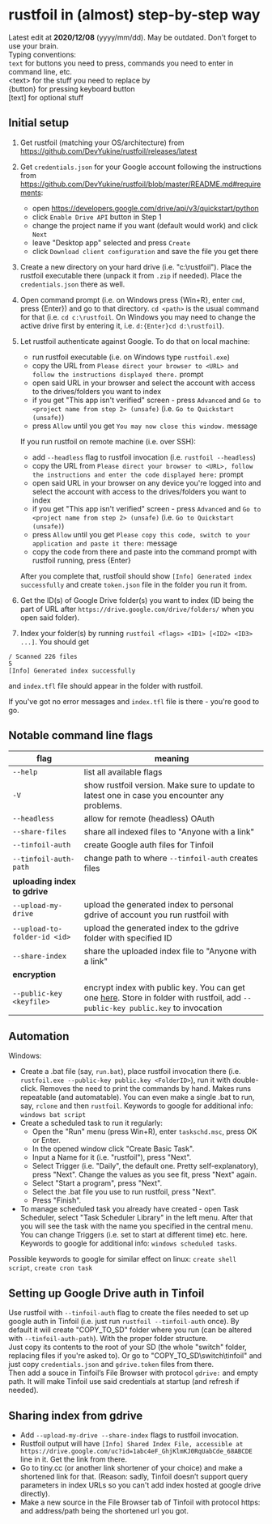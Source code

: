 # rustfoil in (almost) step-by-step way
Latest edit at **2020/12/08** (yyyy/mm/dd). May be outdated. Don't forget to use your brain.  
Typing conventions:  
`text` for buttons you need to press, commands you need to enter in command line, etc.  
\<text\> for the stuff you need to replace by  
{button} for pressing keyboard button  
\[text\] for optional stuff

## Initial setup
1. Get rustfoil (matching your OS/architecture) from https://github.com/DevYukine/rustfoil/releases/latest
2. Get `credentials.json` for your Google account following the instructions from https://github.com/DevYukine/rustfoil/blob/master/README.md#requirements:
    * open https://developers.google.com/drive/api/v3/quickstart/python
    * click `Enable Drive API` button in Step 1
    * change the project name if you want (default would work) and click `Next`
    * leave "Desktop app" selected and press `Create`
    * click `Download client configuration` and save the file you get there
3. Create a new directory on your hard drive (i.e. "c:\rustfoil"). Place the rustfoil executable there (unpack it from `.zip` if needed). Place the `credentials.json` there as well.
4. Open command prompt (i.e. on Windows press {Win+R}, enter `cmd`, press {Enter}) and go to that directory. `cd <path>` is the usual command for that (i.e. `cd c:\rustfoil`. On Windows you may need to change the active drive first by entering it, i.e. `d:{Enter}cd d:\rustfoil`).
5. Let rustfoil authenticate against Google. To do that on local machine:
    * run rustfoil executable (i.e. on Windows type `rustfoil.exe`)
    * copy the URL from `Please direct your browser to <URL> and follow the instructions displayed there.` prompt 
    * open said URL in your browser and select the account with access to the drives/folders you want to index
    * if you get "This app isn't verified" screen - press `Advanced` and `Go to <project name from step 2> (unsafe)` (i.e. `Go to Quickstart (unsafe)`)
    * press `Allow` until you get `You may now close this window.` message  
    
    If you run rustfoil on remote machine (i.e. over SSH):
    * add `--headless` flag to rustfoil invocation (i.e. `rustfoil --headless`)
    * copy the URL from `Please direct your browser to <URL>, follow the instructions and enter the code displayed here:` prompt
    * open said URL in your browser on any device you're logged into and select the account with access to the drives/folders you want to index
    * if you get "This app isn't verified" screen - press `Advanced` and `Go to <project name from step 2> (unsafe)` (i.e. `Go to Quickstart (unsafe)`)
    * press `Allow` until you get `Please copy this code, switch to your application and paste it there:` message
    * copy the code from there and paste into the command prompt with rustfoil running, press {Enter}  
    
    After you complete that, rustfoil should show `[Info] Generated index successfully` and create `token.json` file in the folder you run it from. 
6. Get the ID(s) of Google Drive folder(s) you want to index (ID being the part of URL after `https://drive.google.com/drive/folders/` when you open said folder).
7. Index your folder(s) by running `rustfoil <flags> <ID1> [<ID2> <ID3> ...]`. You should get
```
/ Scanned 226 files                                                                                                    5
[Info] Generated index successfully
```
  and `index.tfl` file should appear in the folder with rustfoil.

If you've got no error messages and `index.tfl` file is there - you're good to go.

## Notable command line flags  
flag|meaning
---|---
`--help`|list all available flags
`-V`|show rustfoil version. Make sure to update to latest one in case you encounter any problems.
`--headless`|allow for remote (headless) OAuth
`--share-files`|share all indexed files to "Anyone with a link"
`--tinfoil-auth`|create Google auth files for Tinfoil
``--tinfoil-auth-path``|change path to where `--tinfoil-auth` creates files
**uploading index to gdrive**| 
`--upload-my-drive`|upload the generated index to personal gdrive of account you run rustfoil with
`--upload-to-folder-id <id>`|upload the generated index to the gdrive folder with specified ID
`--share-index`|share the uploaded index file to "Anyone with a link"
**encryption**| 
`--public-key <keyfile>`|encrypt index with public key. You can get one [here](https://blawar.github.io/tinfoil/files/public.key). Store in folder with rustfoil, add `--public-key public.key` to invocation

## Automation  
Windows:  
* Create a .bat file (say, `run.bat`), place rustfoil invocation there (i.e. `rustfoil.exe --public-key public.key <FolderID>`), run it with double-click. Removes the need to print the commands by hand. Makes runs repeatable (and automatable). You can even make a single .bat to run, say, `rclone` and then `rustfoil`. Keywords to google for additional info: `windows bat script`
* Create a scheduled task to run it regularly: 
  * Open the "Run" menu (press Win+R), enter `taskschd.msc`, press OK or Enter. 
  * In the opened window click "Create Basic Task".
  * Input a Name for it (i.e. "rustfoil"), press "Next".
  * Select Trigger (i.e. "Daily", the default one. Pretty self-explanatory), press "Next". Change the values as you see fit, press "Next" again.
  * Select "Start a program", press "Next".
  * Select the .bat file you use to run rustfoil, press "Next".
  * Press "Finish".
* To manage scheduled task you already have created - open Task Scheduler, select "Task Scheduler Library" in the left menu. After that you will see the task with the name you specified in the central menu. You can change Triggers (i.e. set to start at different time) etc. here. Keywords to google for additional info: `windows scheduled tasks`.  

Possible keywords to google for similar effect on linux: `create shell script`, `create cron task`

## Setting up Google Drive auth in Tinfoil 
Use rustfoil with `--tinfoil-auth` flag to create the files needed to set up google auth in Tinfoil (i.e. just run `rustfoil --tinfoil-auth` once).
By default it will create "COPY_TO_SD" folder where you run (can be altered with `--tinfoil-auth-path`). With the proper folder structure.  
Just copy its contents to the root of your SD (the whole "switch" folder, replacing files if you're asked to). Or go to "COPY_TO_SD\switch\tinfoil\" and just copy `credentials.json` and `gdrive.token` files from there.  
Then add a souce in Tinfoil’s File Browser with protocol `gdrive:` and empty path. It will make Tinfoil use said credentials at startup (and refresh if needed).

## Sharing index from gdrive
* Add `--upload-my-drive --share-index` flags to rustfoil invocation.  
* Rustfoil output will have `[Info] Shared Index File, accessible at https://drive.google.com/uc?id=1abc4eF_GhjKlmKJ0RqUabCde_68ABCDE` line in it. Get the link from there.
* Go to tiny.cc (or another link shortener of your choice) and make a shortened link for that. (Reason: sadly, Tinfoil doesn’t support query parameters in index URLs so you can't add index hosted at google drive directly).  
* Make a new source in the File Browser tab of Tinfoil with protocol https: and address/path being the shortened url you got.
